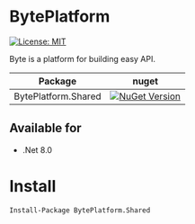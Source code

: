 # BytePlatform

[![License: MIT](https://img.shields.io/badge/License-MIT-blue.svg)](https://raw.githubusercontent.com/SmartClouds/BytePlatform/master/LICENSE)

Byte is a platform for building easy API.


| Package | nuget |
|:-:|:--:|
| BytePlatform.Shared | [![NuGet Version](https://img.shields.io/nuget/v/BytePlatform.Shared.svg?style=flat)](https://www.nuget.org/packages/BytePlatform.Shared/)

## Available for
* .Net 8.0

# Install
```
Install-Package BytePlatform.Shared
```
